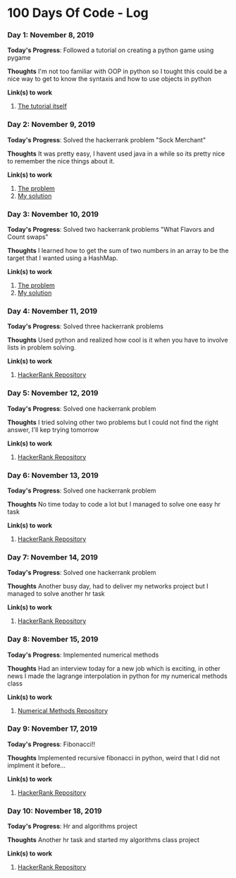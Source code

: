 # 100 Days Of Code - Log

### Day 1: November 8, 2019

**Today's Progress**: Followed a tutorial on creating a python game using pygame

**Thoughts** I'm not too familiar with OOP in python so I tought this could be a nice way to get to know the syntaxis and how to use objects in python

**Link(s) to work**
1. [The tutorial itself](https://www.youtube.com/watch?v=CD4qAhfFuLo)

### Day 2: November 9, 2019

**Today's Progress**: Solved the hackerrank problem "Sock Merchant"

**Thoughts** It was pretty easy, I havent used java in a while so its pretty nice to remember the nice things about it.

**Link(s) to work**
1. [The problem](https://www.hackerrank.com/challenges/sock-merchant)
2. [My solution](https://github.com/deficts/hackerrank-solutions/blob/master/SockMerchant.java)


### Day 3: November 10, 2019

**Today's Progress**: Solved two hackerrank problems "What Flavors and Count swaps"

**Thoughts** I learned how to get the sum of two numbers in an array to be the target that I wanted using a HashMap.

**Link(s) to work**
1. [The problem](https://www.hackerrank.com/challenges/ctci-ice-cream-parlor)
2. [My solution](https://github.com/deficts/hackerrank-solutions/blob/master/WhatFlavors.java)

### Day 4: November 11, 2019

**Today's Progress**: Solved three hackerrank problems

**Thoughts** Used python and realized how cool is it when you have to involve lists in problem solving.

**Link(s) to work**
1. [HackerRank Repository](https://github.com/deficts/hackerrank-solutions)

### Day 5: November 12, 2019

**Today's Progress**: Solved one hackerrank problem

**Thoughts** I tried solving other two problems but I could not find the right answer, I'll kep trying tomorrow

**Link(s) to work**
1. [HackerRank Repository](https://github.com/deficts/hackerrank-solutions)

### Day 6: November 13, 2019

**Today's Progress**: Solved one hackerrank problem

**Thoughts** No time today to code a lot but I managed to solve one easy hr task

**Link(s) to work**
1. [HackerRank Repository](https://github.com/deficts/hackerrank-solutions)

### Day 7: November 14, 2019

**Today's Progress**: Solved one hackerrank problem

**Thoughts** Another busy day, had to deliver my networks project but I managed to solve another hr task

**Link(s) to work**
1. [HackerRank Repository](https://github.com/deficts/hackerrank-solutions)

### Day 8: November 15, 2019

**Today's Progress**: Implemented numerical methods 

**Thoughts** Had an interview today for a new job which is exciting, in other news I made the lagrange interpolation in python for my numerical methods class

**Link(s) to work**
1. [Numerical Methods Repository](https://github.com/deficts/numercial-methods)

### Day 9: November 17, 2019

**Today's Progress**: Fibonacci!!

**Thoughts** Implemented recursive fibonacci in python, weird that I did not implment it before...

**Link(s) to work**
1. [HackerRank Repository](https://github.com/deficts/hackerrank-solutions)

### Day 10: November 18, 2019

**Today's Progress**: Hr and algorithms project

**Thoughts** Another hr task and started my algorithms class project

**Link(s) to work**
1. [HackerRank Repository](https://github.com/deficts/hackerrank-solutions)

